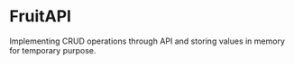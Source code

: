# FruitAPI
Implementing CRUD operations through API and storing values in memory for temporary purpose. 

